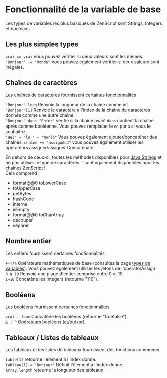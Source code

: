 # Fonctionnalité de la variable de base

Les types de variables les plus basiques de ZenScript sont Strings, Integers et booleans.

## Les plus simples types

`vrai == vrai` Vous pouvez vérifier si deux valeurs sont les mêmes.  
`"Bonjour" != "Monde"` Vous pouvez également vérifier si deux valeurs sont inégales.

## Chaînes de caractères

Les chaînes de caractères fournissent certaines fonctionnalités

`"Bonjour".leng` Renvoie la longueur de la chaîne comme int.  
`"Bonjour"[1]` Renvoie le caractère à l'index de la chaîne de caractères donnée comme une autre chaîne.  
`"Bonjour" dans "Enfer"` vérifie si la chaîne avant `dans` contient la chaîne après comme booléenne. Vous pouvez remplacer le `en` par `a` si vous le souhaitez.  
`"Hel" ~ "lo " + "World"` Vous pouvez également ajouter/concaténer des chaînes. `chaîne += "assignAdd"` vous pouvez également utiliser les opérateurs assigner/assigner Concaténate.

En dehors de ceux-ci, toutes les méthodes disponibles pour [Java Strings](https://docs.oracle.com/javase/8/docs/api/java/lang/String.html) et ne pas utiliser le type de caractères `` sont également disponibles pour les chaînes ZenScript !  
Cela comprend :

- format@@0 toLowerCase
- toUpperCase
- getBytes
- hashCode
- interne
- isEmpty
- format@@0 toCharArray
- découper
- séparer

## Nombre entier

Les entiers fournissent certaines fonctionnalités

`+-*/%` Opérateurs mathématiques de base (consultez la page [types de variables](/Vanilla/Variable_Types/Variable_Types)). Vous pouvez également utiliser les jetons de l'operatorAssign  
`0 à 10` Renvoie une plage d'entier comprise entre 0 et 10.  
`1~10` Concatène les Integers (retourne "110").

## Booléens

Les booléens fournissent certaines fonctionnalités

`vrai ~ faux` Concatène les booléens (retourne "truefalse").  
`& | ^` Opérateurs booléens (et/ou/xor).

## Tableaux / Listes de tableaux

Les tableaux et les listes de tableaux fournissent des fonctions communes

`table[1]` retourne l'élément à l'index donné.  
`tableau[1] = "Bonjour"` Définit l'élément à l'index donné.  
`array.length` retourne la longueur des tableaux